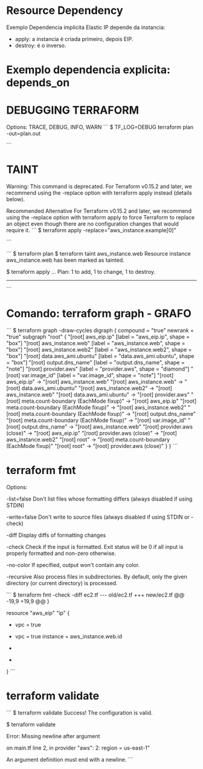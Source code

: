 # Resource Dependency
Exemplo Dependencia implicita
Elastic IP depende da instancia:
 - apply: a instancia é criada primeiro, depois EIP.
 - destroy: é o inverso.

# Exemplo dependencia explicita: depends_on

# DEBUGGING TERRAFORM
Options: TRACE, DEBUG, INFO, WARN
´´´
$ TF_LOG=DEBUG terraform plan -out=plan.out

´´´

# TAINT
Warning: This command is deprecated. For Terraform v0.15.2 and later, we recommend using the -replace option with terraform apply instead (details below).

Recommended Alternative
For Terraform v0.15.2 and later, we recommend using the -replace option with terraform apply to force Terraform to replace an object even though there are no configuration changes that would require it.
´´´
$ terraform apply -replace="aws_instance.example[0]"

´´´

´´´
$ terraform plan
$ terraform taint aws_instance.web
Resource instance aws_instance.web has been marked as tainted.

$ terraform apply
...
Plan: 1 to add, 1 to change, 1 to destroy.

------------------------------------------------------------------------

´´´

# Comando: terraform graph - GRAFO
´´´
$ terraform graph -draw-cycles
digraph {
        compound = "true"
        newrank = "true"
        subgraph "root" {
                "[root] aws_eip.ip" [label = "aws_eip.ip", shape = "box"]
                "[root] aws_instance.web" [label = "aws_instance.web", shape = "box"]
                "[root] aws_instance.web2" [label = "aws_instance.web2", shape = "box"]
                "[root] data.aws_ami.ubuntu" [label = "data.aws_ami.ubuntu", shape = "box"]
                "[root] output.dns_name" [label = "output.dns_name", shape = "note"]
                "[root] provider.aws" [label = "provider.aws", shape = "diamond"]
                "[root] var.image_id" [label = "var.image_id", shape = "note"]
                "[root] aws_eip.ip" -> "[root] aws_instance.web"
                "[root] aws_instance.web" -> "[root] data.aws_ami.ubuntu"
                "[root] aws_instance.web2" -> "[root] aws_instance.web"
                "[root] data.aws_ami.ubuntu" -> "[root] provider.aws"
                "[root] meta.count-boundary (EachMode fixup)" -> "[root] aws_eip.ip"
                "[root] meta.count-boundary (EachMode fixup)" -> "[root] aws_instance.web2"
                "[root] meta.count-boundary (EachMode fixup)" -> "[root] output.dns_name"
                "[root] meta.count-boundary (EachMode fixup)" -> "[root] var.image_id"
                "[root] output.dns_name" -> "[root] aws_instance.web"
                "[root] provider.aws (close)" -> "[root] aws_eip.ip"
                "[root] provider.aws (close)" -> "[root] aws_instance.web2"
                "[root] root" -> "[root] meta.count-boundary (EachMode fixup)"
                "[root] root" -> "[root] provider.aws (close)"
        }
}
´´´

# terraform fmt
Options:

  -list=false    Don't list files whose formatting differs
                 (always disabled if using STDIN)

  -write=false   Don't write to source files
                 (always disabled if using STDIN or -check)

  -diff          Display diffs of formatting changes

  -check         Check if the input is formatted. Exit status will be 0 if all
                 input is properly formatted and non-zero otherwise.

  -no-color      If specified, output won't contain any color.

  -recursive     Also process files in subdirectories. By default, only the
                 given directory (or current directory) is processed.

´´´
$ terraform fmt -check -diff
ec2.tf
--- old/ec2.tf
+++ new/ec2.tf
@@ -19,9 +19,9 @@
 }

 resource "aws_eip" "ip" {
-  vpc = true
+  vpc      = true
   instance = aws_instance.web.id
-
+
 }
´´´

# terraform validate
´´´
$ terraform validate
Success! The configuration is valid.

$ terraform validate

Error: Missing newline after argument

  on main.tf line 2, in provider "aws":
   2:   region  = us-east-1"

An argument definition must end with a newline.
´´´
